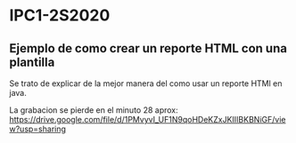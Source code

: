 # IPC1-2S2020
## Ejemplo de como crear un reporte HTML con una plantilla

Se trato de explicar de la mejor manera del como usar un reporte HTMl en java.

La grabacion se pierde en el minuto 28 aprox: https://drive.google.com/file/d/1PMvyvI_UF1N9qoHDeKZxJKIIIBKBNiGF/view?usp=sharing
